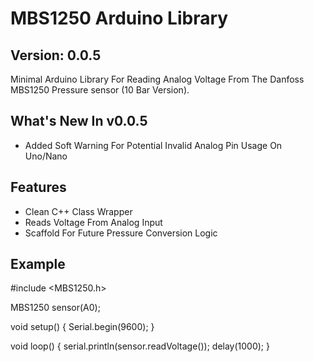 # MBS1250 Arduino Library

## Version: 0.0.5 ##
Minimal Arduino Library For Reading Analog Voltage From The Danfoss MBS1250 Pressure sensor (10 Bar Version).

## What's New In v0.0.5
- Added Soft Warning For Potential Invalid Analog Pin Usage On Uno/Nano

## Features
- Clean C++ Class Wrapper
- Reads Voltage From Analog Input
- Scaffold For Future Pressure Conversion Logic

## Example

#include <MBS1250.h>

MBS1250 sensor(A0);

void setup() {
	Serial.begin(9600);
}

void loop() {
	serial.println(sensor.readVoltage());
	delay(1000);
}